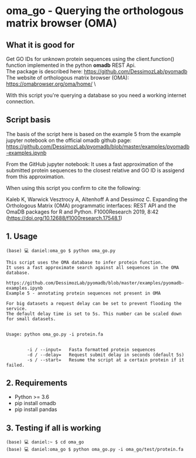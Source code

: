 # oma_go - Querying the orthologous matrix browser (OMA)
## What it is good for
Get GO IDs for unknown protein sequences using the client.function() function implemented in the python **omadb** REST Api.  \
The package is described here: https://github.com/DessimozLab/pyomadb \
The website of orthologous matrix browser (OMA): https://omabrowser.org/oma/home/ \

With this script you're querying a database so you need a working internet connection.

## Script basis
The basis of the script here is based on the 
example 5 from the example jupyter notebook on the official omadb github page: https://github.com/DessimozLab/pyomadb/blob/master/examples/pyomadb-examples.ipynb

From the GitHub jupyter notebook:
It uses a fast approximation of the submitted protein sequences to the closest 
relative and GO ID is assigend from this approximation.

When using this script you confirm to cite the following:

Kaleb K, Warwick Vesztrocy A, Altenhoff A and Dessimoz C. Expanding the Orthologous Matrix (OMA) programmatic interfaces: REST API and the OmaDB packages for R and Python. F1000Research 2019, 8:42 (https://doi.org/10.12688/f1000research.17548.1)

## 1. Usage
```
(base) 💻 daniel:oma_go $ python oma_go.py 

This script uses the OMA database to infer protein function.
It uses a fast approximate search against all sequences in the OMA database.

https://github.com/DessimozLab/pyomadb/blob/master/examples/pyomadb-examples.ipynb
Example 5 - annotating protein sequences not present in OMA

For big datasets a request delay can be set to prevent flooding the service.
The default delay time is set to 5s. This number can be scaled down for small datasets.


Usage: python oma_go.py -i protein.fa


        -i / --input=   Fasta formatted protein sequences
        -d / --delay=   Request submit delay in seconds (default 5s)
        -s / --start=   Resume the script at a certain protein if it failed.
```

## 2. Requirements
  - Python >= 3.6
  - pip install omadb
  - pip install pandas

## 3. Testing if all is working
```
(base) 💻 daniel:~ $ cd oma_go
(base) 💻 daniel:oma_go $ python oma_go.py -i oma_go/test/protein.fa
```
